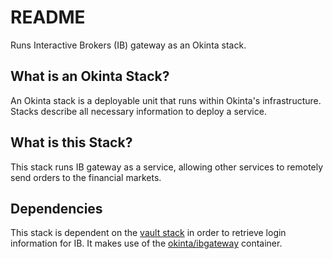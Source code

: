 # README

Runs Interactive Brokers (IB) gateway as an Okinta stack.

## What is an Okinta Stack?

An Okinta stack is a deployable unit that runs within Okinta's infrastructure.
Stacks describe all necessary information to deploy a service.

## What is this Stack?

This stack runs IB gateway as a service, allowing other services to remotely
send orders to the financial markets.

## Dependencies

This stack is dependent on the [vault stack][1] in order to retrieve login
information for IB. It makes use of the [okinta/ibgateway][2] container.

[1]: https://github.com/okinta/stack-vault
[2]: https://github.com/okinta/ibgateway
